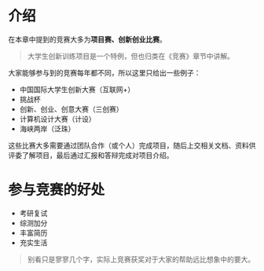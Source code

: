 # 介绍
在本章中提到的竞赛大多为**项目赛、创新创业比赛**。

> 大学生创新训练项目是一个特例，但也归类在《竞赛》章节中讲解。

大家能够参与到的竞赛每年都不同，所以这里只给出一些例子：

- 中国国际大学生创新大赛（互联网+）
- 挑战杯
- 创新、创业、创意大赛（三创赛）
- 计算机设计大赛（计设）
- 海峡两岸（泛珠）

这些比赛大多需要通过团队合作（或个人）完成项目，随后上交相关文档、资料供评委了解项目，最后通过汇报和答辩完成对项目介绍。

# 参与竞赛的好处

- 考研复试
- 综测加分
- 丰富简历
- 充实生活

> 别看只是寥寥几个字，实际上竞赛获奖对于大家的帮助远比想象中的要大。
